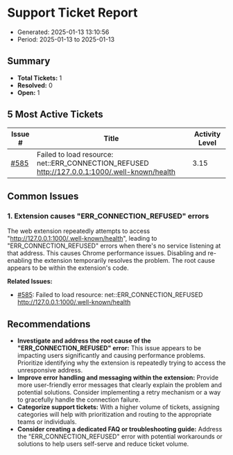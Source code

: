 # Support Ticket Report
- Generated: 2025-01-13 13:10:56
- Period: 2025-01-13 to 2025-01-13

## Summary
- **Total Tickets:** 1
- **Resolved:** 0
- **Open:** 1

## 5 Most Active Tickets
| Issue # | Title | Activity Level |
|---------|-------|----------------|
| [#585](https://github.com/pieces-app/support/issues/585) | Failed to load resource: net::ERR_CONNECTION_REFUSED     http://127.0.0.1:1000/.well-known/health | 3.15 |

## Common Issues
### 1. Extension causes "ERR_CONNECTION_REFUSED" errors
The web extension repeatedly attempts to access "http://127.0.0.1:1000/.well-known/health", leading to "ERR_CONNECTION_REFUSED" errors when there's no service listening at that address. This causes Chrome performance issues. Disabling and re-enabling the extension temporarily resolves the problem. The root cause appears to be within the extension's code.

**Related Issues:**
- [#585](https://github.com/pieces-app/support/issues/585): Failed to load resource: net::ERR_CONNECTION_REFUSED     http://127.0.0.1:1000/.well-known/health


## Recommendations
- **Investigate and address the root cause of the "ERR_CONNECTION_REFUSED" error:** This issue appears to be impacting users significantly and causing performance problems. Prioritize identifying why the extension is repeatedly trying to access the unresponsive address.
- **Improve error handling and messaging within the extension:** Provide more user-friendly error messages that clearly explain the problem and potential solutions. Consider implementing a retry mechanism or a way to gracefully handle the connection failure.
- **Categorize support tickets:** With a higher volume of tickets, assigning categories will help with prioritization and routing to the appropriate teams or individuals.
- **Consider creating a dedicated FAQ or troubleshooting guide:**  Address the "ERR_CONNECTION_REFUSED" error with potential workarounds or solutions to help users self-serve and reduce ticket volume.
